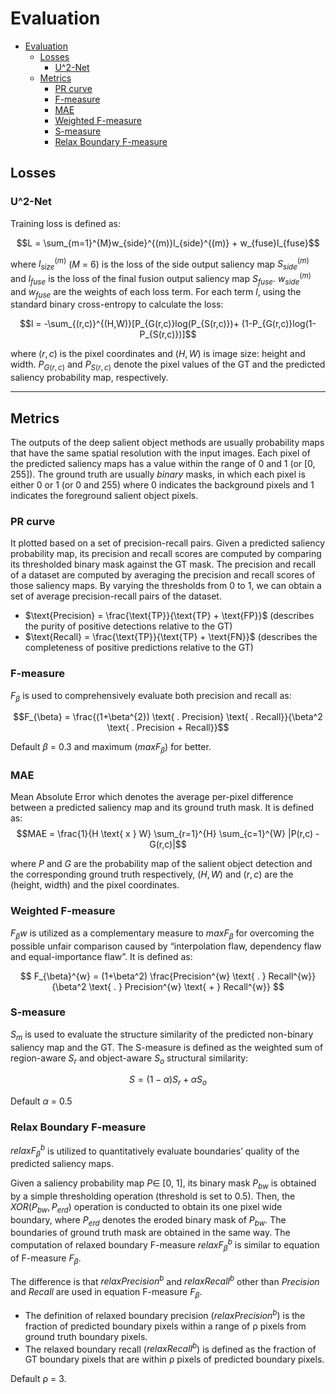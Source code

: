# Evaluation
- [Evaluation](#evaluation)
  - [Losses](#losses)
    - [U^2-Net](#u2-net)
  - [Metrics](#metrics)
    - [PR curve](#pr-curve)
    - [F-measure](#f-measure)
    - [MAE](#mae)
    - [Weighted F-measure](#weighted-f-measure)
    - [S-measure](#s-measure)
    - [Relax Boundary F-measure](#relax-boundary-f-measure)

## Losses
### U^2-Net 
Training loss is defined as:

$$L = \sum_{m=1}^{M}w_{side}^{(m)}l_{side}^{(m)} + w_{fuse}l_{fuse}$$

where $l_{size}^{(m)}$ ($M$ = 6) is the loss of the side output saliency map $S_{side}^{(m)}$ and $l_{fuse}$ is the loss of the final fusion output saliency map $S_{fuse}$. $w_{side}^{(m)}$ and $w_{fuse}$ are the weights of each loss term. For each term $l$, using the standard binary cross-entropy to calculate the loss:

$$l = -\sum_{(r,c)}^{(H,W)}[P_{G(r,c)}log(P_{S(r,c)})+ (1-P_{G(r,c)}log(1-P_{S(r,c)})]$$

where $(r, c)$ is the pixel coordinates and $(H, W)$ is image size: height and width. $P_{G(r,c)}$ and $P_{S(r,c)}$ denote the pixel values of the GT and the predicted saliency probability map, respectively.

---
## Metrics
The outputs of the deep salient object methods are usually probability maps that have the same spatial resolution with the input images. Each pixel of the predicted saliency maps has a value within the range of 0 and 1 (or [0, 255]). The ground truth are usually *binary* masks, in which each pixel is either 0 or 1 (or 0 and 255) where 0 indicates the background pixels and 1 indicates the foreground salient object pixels.

### PR curve
It plotted based on a set of precision-recall pairs. Given a predicted saliency probability map, its precision and recall scores are computed by comparing its thresholded binary mask against the GT mask. The precision and recall of a dataset are computed by averaging the  precision and recall scores of those saliency maps. By varying the thresholds from 0 to 1, we can obtain a set of average precision-recall pairs of the dataset.
* $\text{Precision}  = \frac{\text{TP}}{\text{TP} + \text{FP}}$ (describes the purity of positive detections relative to the GT)
* $\text{Recall}  = \frac{\text{TP}}{\text{TP} + \text{FN}}$    (describes the completeness of positive predictions relative to the GT)



### F-measure 
$F_{\beta}$ is used to comprehensively evaluate both precision and recall as:

$$F_{\beta} = \frac{(1+\beta^{2}) \text{ . Precision} \text{ . Recall}}{\beta^2 \text{ . Precision + Recall}}$$

Default $\beta$ = 0.3 and maximum ($maxF_{\beta}$) for better.

### MAE 
Mean Absolute Error which denotes the average per-pixel difference between a predicted saliency map and its ground truth mask. It is defined as:
$$MAE = \frac{1}{H \text{ x } W} \sum_{r=1}^{H} \sum_{c=1}^{W} |P(r,c) - G(r,c)|$$

where $P$ and $G$ are the probability map of the salient object detection and the corresponding ground truth respectively, $(H, W )$ and $(r, c)$ are the (height, width) and the pixel coordinates.

### Weighted F-measure  
$F_{\beta}{w}$ is utilized as a complementary measure to $maxF_{\beta}$ for overcoming the possible unfair comparison caused by “interpolation flaw, dependency flaw and equal-importance flaw”. It is defined as:

$$ F_{\beta}^{w} = (1+\beta^2) \frac{Precision^{w} \text{ . } Recall^{w}}{\beta^2 \text{ . } Precision^{w} \text{ + } Recall^{w}} $$

### S-measure 
$S_m$ is used to evaluate the structure similarity of the predicted non-binary saliency map and the GT. The S-measure is defined as the weighted sum of region-aware $S_r$ and object-aware $S_o$ structural similarity:

$$S = (1 - \alpha)S_r + \alpha S_o$$

Default $\alpha$ = 0.5

### Relax Boundary F-measure
$relax F_{\beta}^{b}$ is utilized to quantitatively evaluate boundaries’ quality of the predicted saliency maps. 

Given a saliency probability map $P \in$ [0, 1], its binary mask $P_{bw}$ is obtained by a simple thresholding operation (threshold is set to 0.5). Then, the $XOR(P_{bw}, P_{erd})$ operation is conducted to obtain its one pixel wide boundary, where $P_{erd}$ denotes the eroded binary mask of $P_{bw}$. The boundaries of ground truth mask are obtained in the same way. The computation of relaxed boundary F-measure $relax F_{\beta}^{b}$ is similar to equation of F-measure $F_{\beta}$. 

The difference is that $relax Precision^{b}$ and $relax Recall^{b}$ other than $Precision$ and $Recall$ are used in equation F-measure $F_{\beta}$. 


* The definition of relaxed boundary precision ($relax Precision^{b}$) is the fraction of predicted boundary pixels within a range of ρ pixels from ground truth boundary pixels. 
* The relaxed boundary recall ($relax Recall^{b}$) is defined as the fraction of GT boundary pixels that are within ρ pixels of predicted boundary pixels.

Default ρ = 3. 
